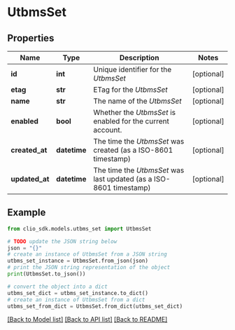 # UtbmsSet


## Properties

Name | Type | Description | Notes
------------ | ------------- | ------------- | -------------
**id** | **int** | Unique identifier for the *UtbmsSet* | [optional] 
**etag** | **str** | ETag for the *UtbmsSet* | [optional] 
**name** | **str** | The name of the *UtbmsSet* | [optional] 
**enabled** | **bool** | Whether the *UtbmsSet* is enabled for the current account. | [optional] 
**created_at** | **datetime** | The time the *UtbmsSet* was created (as a ISO-8601 timestamp) | [optional] 
**updated_at** | **datetime** | The time the *UtbmsSet* was last updated (as a ISO-8601 timestamp) | [optional] 

## Example

```python
from clio_sdk.models.utbms_set import UtbmsSet

# TODO update the JSON string below
json = "{}"
# create an instance of UtbmsSet from a JSON string
utbms_set_instance = UtbmsSet.from_json(json)
# print the JSON string representation of the object
print(UtbmsSet.to_json())

# convert the object into a dict
utbms_set_dict = utbms_set_instance.to_dict()
# create an instance of UtbmsSet from a dict
utbms_set_from_dict = UtbmsSet.from_dict(utbms_set_dict)
```
[[Back to Model list]](../README.md#documentation-for-models) [[Back to API list]](../README.md#documentation-for-api-endpoints) [[Back to README]](../README.md)


